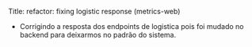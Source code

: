 Title: refactor: fixing logistic response (metrics-web)

* Corrigindo a resposta dos endpoints de logistica pois foi mudado no backend para deixarmos no padrão do sistema.
